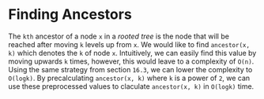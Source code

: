 # Finding Ancestors

The `kth` ancestor of a node `x` in a _rooted tree_ is the node that will be reached after moving `k` levels up from `x`. We would like to find `ancestor(x, k)` which denotes the `k` of node `x`. Intuitively, we can easily find this value by moving upwards `k` times, however, this would leave to a complexity of `O(n)`. Using the same strategy from section `16.3`, we can lower the complexity to `O(logk)`. By precalculating `ancestor(x, k)` where `k` is a power of `2`, we can use these preprocessed values to claculate `ancestor(x, k)` in `O(logk)` time.
